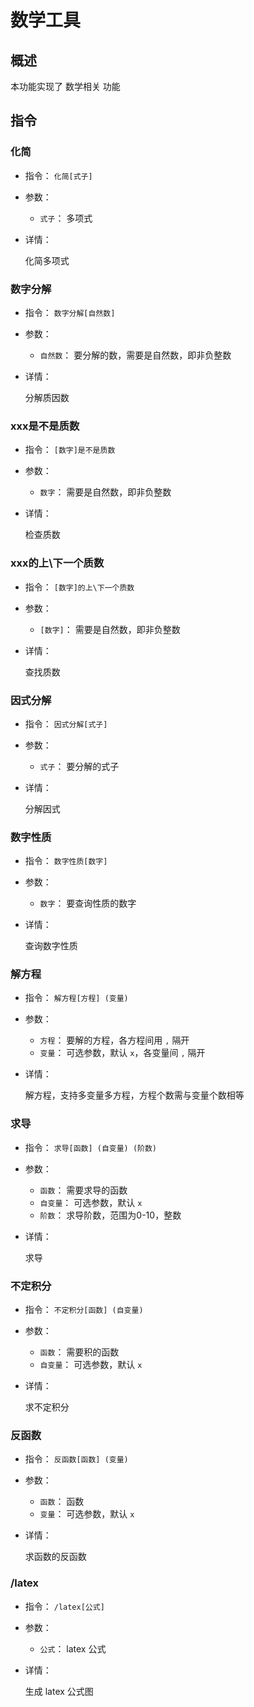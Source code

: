 # 数学工具

## 概述

本功能实现了 数学相关 功能

## 指令

### 化简

- 指令： `化简[式子]`

- 参数：

  - `式子`： 多项式

- 详情：

  化简多项式

### 数字分解

- 指令： `数字分解[自然数]`

- 参数：

  - `自然数`： 要分解的数，需要是自然数，即非负整数

- 详情：

  分解质因数

### xxx是不是质数

- 指令： `[数字]是不是质数`

- 参数：

  - `数字`： 需要是自然数，即非负整数

- 详情：

  检查质数

### xxx的上\下一个质数

- 指令： `[数字]的上\下一个质数`

- 参数：

  - `[数字]`： 需要是自然数，即非负整数

- 详情：

  查找质数

### 因式分解

- 指令： `因式分解[式子]`

- 参数：

  - `式子`： 要分解的式子

- 详情：

  分解因式

### 数字性质

- 指令： `数字性质[数字]`

- 参数：

  - `数字`： 要查询性质的数字

- 详情：

  查询数字性质

### 解方程

- 指令： `解方程[方程] (变量)`

- 参数：

  - `方程`： 要解的方程，各方程间用 `,` 隔开
  - `变量`： 可选参数，默认 `x`，各变量间 `,` 隔开

- 详情：

  解方程，支持多变量多方程，方程个数需与变量个数相等

### 求导

- 指令： `求导[函数] (自变量) (阶数)`

- 参数：

  - `函数`： 需要求导的函数
  - `自变量`： 可选参数，默认 `x`
  - `阶数`： 求导阶数，范围为0-10，整数

- 详情：

  求导

### 不定积分

- 指令： `不定积分[函数] (自变量)`

- 参数：

  - `函数`： 需要积的函数
  - `自变量`： 可选参数，默认 `x`

- 详情：

  求不定积分

### 反函数

- 指令： `反函数[函数] (变量)`

- 参数：

  - `函数`： 函数
  - `变量`： 可选参数，默认 `x`

- 详情：

  求函数的反函数

### /latex

- 指令： `/latex[公式]`

- 参数：

  - `公式`： latex 公式

- 详情：

  生成 latex 公式图
